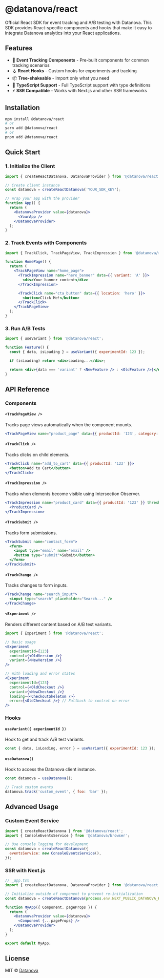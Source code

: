 # @datanova/react

Official React SDK for event tracking and A/B testing with Datanova. This SDK provides React-specific components and hooks that make it easy to integrate Datanova analytics into your React applications.

## Features

- 🎯 **Event Tracking Components** - Pre-built components for common tracking scenarios
- 🪝 **React Hooks** - Custom hooks for experiments and tracking
- 📦 **Tree-shakeable** - Import only what you need
- 🎨 **TypeScript Support** - Full TypeScript support with type definitions
- ⚡ **SSR Compatible** - Works with Next.js and other SSR frameworks

## Installation

```bash
npm install @datanova/react
# or
yarn add @datanova/react
# or
pnpm add @datanova/react
```

## Quick Start

### 1. Initialize the Client

```jsx
import { createReactDatanova, DatanovaProvider } from '@datanova/react';

// Create client instance
const datanova = createReactDatanova('YOUR_SDK_KEY');

// Wrap your app with the provider
function App() {
  return (
    <DatanovaProvider value={datanova}>
      <YourApp />
    </DatanovaProvider>
  );
}
```

### 2. Track Events with Components

```jsx
import { TrackClick, TrackPageView, TrackImpression } from '@datanova/react';

function HomePage() {
  return (
    <TrackPageView name="home_page">
      <TrackImpression name="hero_banner" data={{ variant: 'A' }}>
        <div>Your banner content</div>
      </TrackImpression>

      <TrackClick name="cta_button" data={{ location: 'hero' }}>
        <button>Click Me!</button>
      </TrackClick>
    </TrackPageView>
  );
}
```

### 3. Run A/B Tests

```jsx
import { useVariant } from '@datanova/react';

function Feature() {
  const { data, isLoading } = useVariant({ experimentId: 123 });

  if (isLoading) return <div>Loading...</div>;

  return <div>{data === 'variant' ? <NewFeature /> : <OldFeature />}</div>;
}
```

## API Reference

### Components

#### `<TrackPageView />`

Tracks page views automatically when the component mounts.

```jsx
<TrackPageView name="product_page" data={{ productId: '123', category: 'electronics' }} />
```

#### `<TrackClick />`

Tracks clicks on child elements.

```jsx
<TrackClick name="add_to_cart" data={{ productId: '123' }}>
  <button>Add to Cart</button>
</TrackClick>
```

#### `<TrackImpression />`

Tracks when elements become visible using Intersection Observer.

```jsx
<TrackImpression name="product_card" data={{ productId: '123' }} threshold={0.5}>
  <ProductCard />
</TrackImpression>
```

#### `<TrackSubmit />`

Tracks form submissions.

```jsx
<TrackSubmit name="contact_form">
  <form>
    <input type="email" name="email" />
    <button type="submit">Submit</button>
  </form>
</TrackSubmit>
```

#### `<TrackChange />`

Tracks changes to form inputs.

```jsx
<TrackChange name="search_input">
  <input type="search" placeholder="Search..." />
</TrackChange>
```

#### `<Experiment />`

Renders different content based on A/B test variants.

```jsx
import { Experiment } from '@datanova/react';

// Basic usage
<Experiment
  experimentId={123}
  control={<OldVersion />}
  variant={<NewVersion />}
/>

// With loading and error states
<Experiment
  experimentId={123}
  control={<OldCheckout />}
  variant={<NewCheckout />}
  loading={<CheckoutSkeleton />}
  error={<OldCheckout />} // Fallback to control on error
/>
```

### Hooks

#### `useVariant({ experimentId })`

Hook to get and track A/B test variants.

```jsx
const { data, isLoading, error } = useVariant({ experimentId: 123 });
```

#### `useDatanova()`

Hook to access the Datanova client instance.

```jsx
const datanova = useDatanova();

// Track custom events
datanova.track('custom_event', { foo: 'bar' });
```

## Advanced Usage

### Custom Event Service

```jsx
import { createReactDatanova } from '@datanova/react';
import { ConsoleEventsService } from '@datanova/browser';

// Use console logging for development
const datanova = createReactDatanova({
  eventsService: new ConsoleEventsService(),
});
```

### SSR with Next.js

```jsx
// _app.tsx
import { createReactDatanova, DatanovaProvider } from '@datanova/react';

// Initialize outside of component to prevent re-initialization
const datanova = createReactDatanova(process.env.NEXT_PUBLIC_DATANOVA_KEY!);

function MyApp({ Component, pageProps }) {
  return (
    <DatanovaProvider value={datanova}>
      <Component {...pageProps} />
    </DatanovaProvider>
  );
}

export default MyApp;
```

## License

MIT © [Datanova](https://github.com/d0-datanova)

